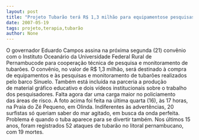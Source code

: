 ```yaml
---
layout: post
title: "Projeto Tubarão terá R$ 1,3 milhão para equipamentose pesquisas do Instituto Oceanário"
date: 2007-05-19
tags: projeto,terapia,tubarão
author: None
---
```

O governador Eduardo Campos assina na pr&oacute;xima&nbsp;segunda (21) conv&ecirc;nio com o Instituto Ocean&aacute;rio&nbsp;da Universidade Federal Rural de Pernambucode&nbsp;para coopera&ccedil;&atilde;o t&eacute;cnica de pesquisa e&nbsp;monitoramento de tubar&otilde;es.
O conv&ecirc;nio, no valor de R$ 1,3 milh&atilde;o, ser&aacute;&nbsp;destinado &agrave; compra de equipamentos e &agrave;s pesquisas e monitoramento de tubar&otilde;es&nbsp;realizados pelo barco Sinuelo. 
Tamb&eacute;m est&aacute; inclu&iacute;da na parceria a produ&ccedil;&atilde;o de&nbsp;material gr&aacute;fico educativo e dois v&iacute;deos institucionais sobre o trabalho dos&nbsp;pesquisadores.
Falta agora dar uma carga maior no policiamento das&nbsp;&aacute;reas de risco. A foto acima foi feita na&nbsp;&uacute;ltima quarta (16), &agrave;s 17 horas, na Praia do&nbsp;Z&eacute; Pequeno, em Olinda.
Indiferentes &agrave;s advert&ecirc;ncias, 20 surfistas s&oacute;&nbsp;queriam saber do mar agitado, em busca da onda&nbsp;perfeita. Problema &eacute; quando o tuba aparece para&nbsp;se divertir tamb&eacute;m.
Nos &uacute;ltimos 15 anos, foram registrados 52&nbsp;ataques de tubar&atilde;o no litoral pernambucano, com&nbsp;19 mortes. 